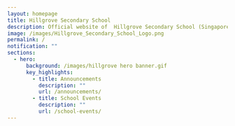 ```yaml
---
layout: homepage
title: Hillgrove Secondary School
description: Official website of  Hillgrove Secondary School (Singapore)
image: /images/Hillgrove_Secondary_School_Logo.png
permalink: /
notification: ""
sections:
  - hero:
      background: /images/hillgrove hero banner.gif
      key_highlights:
        - title: Announcements
          description: ""
          url: /announcements/
        - title: School Events
          description: ""
          url: /school-events/
---
```

